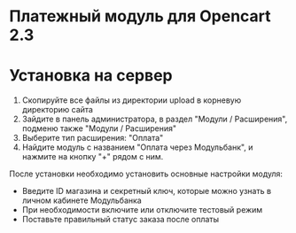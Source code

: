 Платежный модуль для Opencart 2.3
=================================


Установка на сервер
===================


1. Скопируйте все файлы из директории upload в корневую директорию сайта
2. Зайдите в панель администратора, в раздел "Модули / Расширения", подменю также "Модули / Расширения"
3. Выберите тип расширения: "Оплата"
4. Найдите модуль с названием "Оплата через Модульбанк", и нажмите на кнопку "+" рядом с ним.


После установки необходимо установить основные настройки модуля:

  * Введите ID магазина и секретный ключ, которые можно узнать в личном кабинете Модульбанка
  * При необходимости включите или отключите тестовый режим
  * Поставьте правильный статус заказа после оплаты

